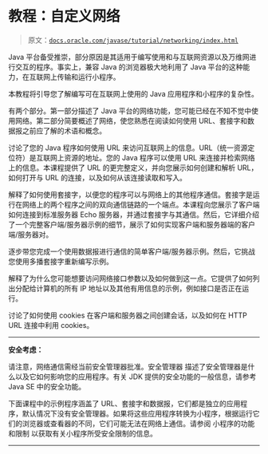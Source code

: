 # 教程：自定义网络

> 原文：[`docs.oracle.com/javase/tutorial/networking/index.html`](https://docs.oracle.com/javase/tutorial/networking/index.html)

Java 平台备受推崇，部分原因是其适用于编写使用和与互联网资源以及万维网进行交互的程序。事实上，兼容 Java 的浏览器极大地利用了 Java 平台的这种能力，在互联网上传输和运行小程序。

本教程将引导您了解编写可在互联网上使用的 Java 应用程序和小程序的复杂性。

有两个部分。第一部分描述了 Java 平台的网络功能，您可能已经在不知不觉中使用网络。第二部分简要概述了网络，使您熟悉在阅读如何使用 URL、套接字和数据报之前应了解的术语和概念。

讨论了您的 Java 程序如何使用 URL 来访问互联网上的信息。URL（统一资源定位符）是互联网上资源的地址。您的 Java 程序可以使用 URL 来连接并检索网络上的信息。本课程提供了 URL 的更完整定义，并向您展示如何创建和解析 URL，如何打开与 URL 的连接，以及如何从该连接读取和写入。

解释了如何使用套接字，以便您的程序可以与网络上的其他程序通信。套接字是运行在网络上的两个程序之间的双向通信链路的一个端点。本课程向您展示了客户端如何连接到标准服务器 Echo 服务器，并通过套接字与其通信。然后，它详细介绍了一个完整客户端/服务器示例的细节，展示了如何实现客户端和服务器端的客户端/服务器对。

逐步带您完成一个使用数据报进行通信的简单客户端/服务器示例。然后，它挑战您使用多播套接字重新编写示例。

解释了为什么您可能想要访问网络接口参数以及如何做到这一点。它提供了如何列出分配给计算机的所有 IP 地址以及其他有用信息的示例，例如接口是否正在运行。

讨论了如何使用 cookies 在客户端和服务器之间创建会话，以及如何在 HTTP URL 连接中利用 cookies。

* * *

**安全考虑：**

请注意，网络通信需经当前安全管理器批准。安全管理器 描述了安全管理器是什么以及它如何影响您的应用程序。有关 JDK 提供的安全功能的一般信息，请参考 Java SE 中的安全功能。

下面课程中的示例程序涵盖了 URL、套接字和数据报，它们都是独立的应用程序，默认情况下没有安全管理器。如果将这些应用程序转换为小程序，根据运行它们的浏览器或查看器的不同，它们可能无法在网络上通信。请参阅 小程序的功能和限制 以获取有关小程序所受安全限制的信息。

* * *
